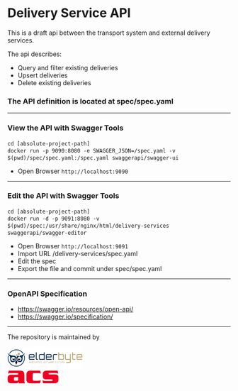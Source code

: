 # Delivery Service API

This is a draft api between the transport system  and external delivery services.  

The api describes: 

- Query and filter existing deliveries 
- Upsert deliveries
- Delete existing deliveries


### The API definition is located at spec/spec.yaml

___

### View the API with Swagger Tools
```
cd [absolute-project-path]
docker run -p 9090:8080 -e SWAGGER_JSON=/spec.yaml -v $(pwd)/spec/spec.yaml:/spec.yaml swaggerapi/swagger-ui
```
- Open Browser `http://localhost:9090`

___

### Edit the API with Swagger Tools
```
cd [absolute-project-path]
docker run -d -p 9091:8080 -v $(pwd)/spec:/usr/share/nginx/html/delivery-services swaggerapi/swagger-editor
```

- Open Browser `http://localhost:9091`
- Import URL /delivery-services/spec.yaml
- Edit the spec
- Export the file and commit under spec/spec.yaml

___

### OpenAPI Specification
- https://swagger.io/resources/open-api/
- https://swagger.io/specification/

___

The repository is maintained by 

<a href="http://elderbyte.com"><img height=50px src="docs/logos/elderbyte.png"></a>  
<a href="https://www.acs-ag.com"><img height=30px src="docs/logos/acs.png"></a>